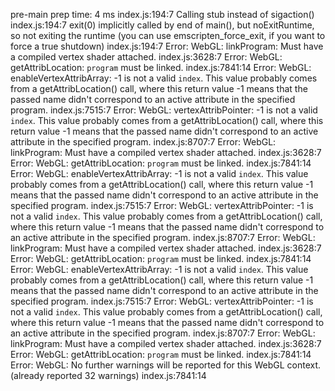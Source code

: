 pre-main prep time: 4 ms  index.js:194:7
Calling stub instead of sigaction()  index.js:194:7
exit(0) implicitly called by end of main(), but noExitRuntime, so not exiting the runtime (you can use emscripten_force_exit, if you want to force a true shutdown)  index.js:194:7
Error: WebGL: linkProgram: Must have a compiled vertex shader attached.  index.js:3628:7
Error: WebGL: getAttribLocation: `program` must be linked.  index.js:7841:14
Error: WebGL: enableVertexAttribArray: -1 is not a valid `index`. This value probably comes from a getAttribLocation() call, where this return value -1 means that the passed name didn't correspond to an active attribute in the specified program.  index.js:7515:7
Error: WebGL: vertexAttribPointer: -1 is not a valid `index`. This value probably comes from a getAttribLocation() call, where this return value -1 means that the passed name didn't correspond to an active attribute in the specified program.  index.js:8707:7
Error: WebGL: linkProgram: Must have a compiled vertex shader attached.  index.js:3628:7
Error: WebGL: getAttribLocation: `program` must be linked.  index.js:7841:14
Error: WebGL: enableVertexAttribArray: -1 is not a valid `index`. This value probably comes from a getAttribLocation() call, where this return value -1 means that the passed name didn't correspond to an active attribute in the specified program.  index.js:7515:7
Error: WebGL: vertexAttribPointer: -1 is not a valid `index`. This value probably comes from a getAttribLocation() call, where this return value -1 means that the passed name didn't correspond to an active attribute in the specified program.  index.js:8707:7
Error: WebGL: linkProgram: Must have a compiled vertex shader attached.  index.js:3628:7
Error: WebGL: getAttribLocation: `program` must be linked.  index.js:7841:14
Error: WebGL: enableVertexAttribArray: -1 is not a valid `index`. This value probably comes from a getAttribLocation() call, where this return value -1 means that the passed name didn't correspond to an active attribute in the specified program.  index.js:7515:7
Error: WebGL: vertexAttribPointer: -1 is not a valid `index`. This value probably comes from a getAttribLocation() call, where this return value -1 means that the passed name didn't correspond to an active attribute in the specified program.  index.js:8707:7
Error: WebGL: linkProgram: Must have a compiled vertex shader attached.  index.js:3628:7
Error: WebGL: getAttribLocation: `program` must be linked.  index.js:7841:14
Error: WebGL: No further warnings will be reported for this WebGL context. (already reported 32 warnings)  index.js:7841:14

